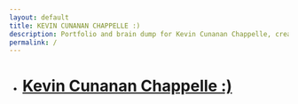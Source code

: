 ```yaml
---
layout: default
title: KEVIN CUNANAN CHAPPELLE :)
description: Portfolio and brain dump for Kevin Cunanan Chappelle, creator of multimedia projects and performances. Based in New York City.
permalink: /
---
```


<div id="link-container">
  <ul>
    <li class="title-row">
      <h1><a href="/">Kevin Cunanan Chappelle :)</a></h1>
    </li>
    <!-- Other links will be populated by JavaScript -->
  </ul>
</div>